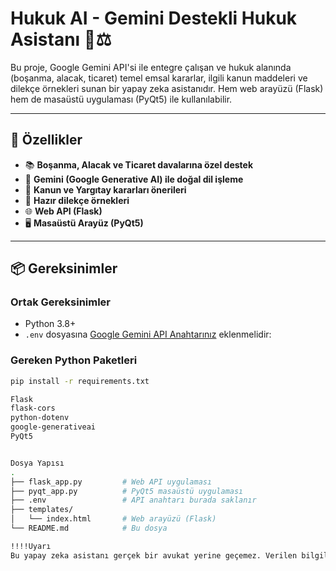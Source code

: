# Hukuk AI - Gemini Destekli Hukuk Asistanı 🤖⚖️

Bu proje, Google Gemini API'si ile entegre çalışan ve hukuk alanında (boşanma, alacak, ticaret) temel emsal kararlar, ilgili kanun maddeleri ve dilekçe örnekleri sunan bir yapay zeka asistanıdır. Hem web arayüzü (Flask) hem de masaüstü uygulaması (PyQt5) ile kullanılabilir.

---

## 🔧 Özellikler

- 📚 **Boşanma, Alacak ve Ticaret davalarına özel destek**
- 🧠 **Gemini (Google Generative AI) ile doğal dil işleme**
- 🧾 **Kanun ve Yargıtay kararları önerileri**
- 📝 **Hazır dilekçe örnekleri**
- 🌐 **Web API (Flask)**
- 🖥️ **Masaüstü Arayüz (PyQt5)**

---

## 📦 Gereksinimler

### Ortak Gereksinimler

- Python 3.8+
- `.env` dosyasına [Google Gemini API Anahtarınız](https://aistudio.google.com/app/apikey) eklenmelidir:


### Gereken Python Paketleri

```bash
pip install -r requirements.txt

Flask
flask-cors
python-dotenv
google-generativeai
PyQt5


Dosya Yapısı
.
├── flask_app.py         # Web API uygulaması
├── pyqt_app.py          # PyQt5 masaüstü uygulaması
├── .env                 # API anahtarı burada saklanır
├── templates/
│   └── index.html       # Web arayüzü (Flask)
└── README.md            # Bu dosya

!!!!Uyarı
Bu yapay zeka asistanı gerçek bir avukat yerine geçemez. Verilen bilgiler sadece bilgilendirme amaçlıdır ve herhangi bir yasal işlem öncesinde profesyonel hukuki danışmanlık alınmalıdır.

